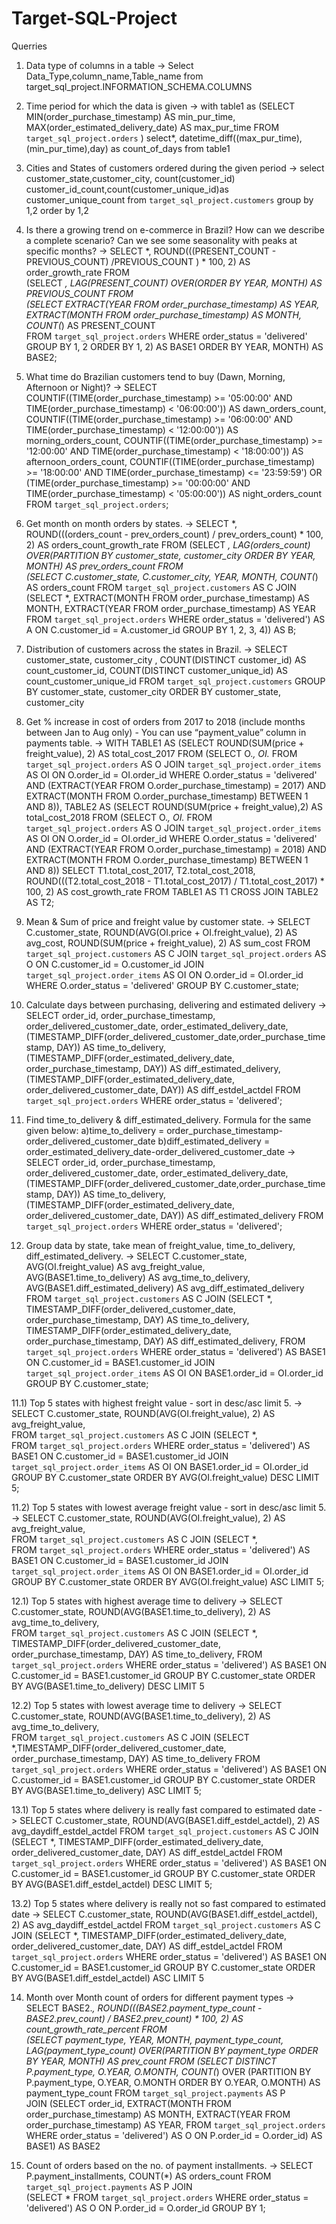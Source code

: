 # Target-SQL-Project
Querries 
1) Data type of columns in a table
->  Select Data_Type,column_name,Table_name from target_sql_project.INFORMATION_SCHEMA.COLUMNS

2) Time period for which the data is given
->  with table1 as
   (SELECT MIN(order_purchase_timestamp) AS min_pur_time,
    MAX(order_estimated_delivery_date) AS max_pur_time
    FROM `target_sql_project.orders` )
    select*, datetime_diff((max_pur_time),(min_pur_time),day) as count_of_days
    from table1

3) Cities and States of customers ordered during the given period
-> select customer_state,customer_city, count(customer_id) customer_id_count,count(customer_unique_id)as customer_unique_count
   from `target_sql_project.customers`
   group by 1,2
   order by 1,2

4) Is there a growing trend on e-commerce in Brazil? How can we describe a complete scenario? Can we see some seasonality with peaks at specific months?
->  SELECT *, ROUND(((PRESENT_COUNT - PREVIOUS_COUNT) /PREVIOUS_COUNT ) * 100, 2) AS order_growth_rate FROM  
   (SELECT *, LAG(PRESENT_COUNT) OVER(ORDER BY YEAR, MONTH) AS PREVIOUS_COUNT FROM   
    (SELECT EXTRACT(YEAR FROM order_purchase_timestamp) AS YEAR, EXTRACT(MONTH FROM order_purchase_timestamp) AS MONTH, COUNT(*) AS PRESENT_COUNT  
    FROM `target_sql_project.orders`
    WHERE order_status = 'delivered' 
    GROUP BY 1, 2 ORDER BY 1, 2) AS BASE1 ORDER BY YEAR, MONTH) AS BASE2;
    
5) What time do Brazilian customers tend to buy (Dawn, Morning, Afternoon or Night)?
->  SELECT COUNTIF((TIME(order_purchase_timestamp) >= '05:00:00' AND TIME(order_purchase_timestamp) < '06:00:00')) AS dawn_orders_count, 
    COUNTIF((TIME(order_purchase_timestamp) >= '06:00:00' AND TIME(order_purchase_timestamp) < '12:00:00')) AS morning_orders_count, 
    COUNTIF((TIME(order_purchase_timestamp) >= '12:00:00' AND TIME(order_purchase_timestamp) < '18:00:00')) AS afternoon_orders_count, 
    COUNTIF((TIME(order_purchase_timestamp) >= '18:00:00' AND TIME(order_purchase_timestamp) <= '23:59:59') OR (TIME(order_purchase_timestamp) >= '00:00:00' AND TIME(order_purchase_timestamp) < '05:00:00')) AS night_orders_count 
    FROM `target_sql_project.orders`;
    
6) Get month on month orders by states.
->  SELECT *, ROUND(((orders_count - prev_orders_count) / prev_orders_count) * 100, 2) AS orders_count_growth_rate FROM 
    (SELECT *, LAG(orders_count) OVER(PARTITION BY customer_state, customer_city ORDER BY YEAR, MONTH) AS prev_orders_count FROM  
    (SELECT C.customer_state, C.customer_city, YEAR, MONTH, COUNT(*) AS orders_count FROM `target_sql_project.customers` AS C 
     JOIN 
    (SELECT *, EXTRACT(MONTH FROM order_purchase_timestamp) AS MONTH, EXTRACT(YEAR FROM order_purchase_timestamp) AS YEAR FROM `target_sql_project.orders` 
     WHERE order_status = 'delivered') AS A ON C.customer_id = A.customer_id GROUP BY 1, 2, 3, 4)) AS B;
     
7) Distribution of customers across the states in Brazil.
->  SELECT customer_state, customer_city ,
    COUNT(DISTINCT customer_id) AS count_customer_id,
    COUNT(DISTINCT customer_unique_id) AS count_customer_unique_id
    FROM `target_sql_project.customers`
    GROUP BY  customer_state, customer_city
    ORDER BY  customer_state, customer_city
    
8)  Get % increase in cost of orders from 2017 to 2018 (include months between Jan to Aug only) - You can use “payment_value” column in payments table.
->  WITH TABLE1 AS
    (SELECT ROUND(SUM(price + freight_value), 2) AS total_cost_2017
     FROM (SELECT O.*, OI.* FROM `target_sql_project.orders` AS O JOIN `target_sql_project.order_items` AS OI ON
     O.order_id = OI.order_id
     WHERE O.order_status = 'delivered' AND (EXTRACT(YEAR FROM O.order_purchase_timestamp) = 2017) AND
     EXTRACT(MONTH FROM O.order_purchase_timestamp) BETWEEN 1 AND 8)),
     TABLE2 AS (SELECT ROUND(SUM(price + freight_value),2) AS total_cost_2018
     FROM (SELECT O.*, OI.* FROM `target_sql_project.orders` AS O JOIN `target_sql_project.order_items` AS OI ON O.order_id = OI.order_id
     WHERE O.order_status = 'delivered' AND (EXTRACT(YEAR FROM O.order_purchase_timestamp) = 2018) AND
     EXTRACT(MONTH FROM O.order_purchase_timestamp) BETWEEN 1 AND 8))
     SELECT T1.total_cost_2017, T2.total_cost_2018, ROUND(((T2.total_cost_2018 - T1.total_cost_2017) /
     T1.total_cost_2017) * 100, 2) AS cost_growth_rate
     FROM TABLE1 AS T1 CROSS JOIN TABLE2 AS T2;
     
9)  Mean & Sum of price and freight value by customer state.
->  SELECT C.customer_state, ROUND(AVG(OI.price + OI.freight_value), 2) AS avg_cost, ROUND(SUM(price +
    freight_value), 2) AS sum_cost
    FROM `target_sql_project.customers` AS C JOIN `target_sql_project.orders` AS O ON C.customer_id = O.customer_id
      JOIN
    `target_sql_project.order_items` AS OI ON O.order_id = OI.order_id
     WHERE O.order_status = 'delivered'
     GROUP BY C.customer_state;
     
8)  Calculate days between purchasing, delivering and estimated delivery
->   SELECT order_id, order_purchase_timestamp, order_delivered_customer_date, order_estimated_delivery_date, 
     (TIMESTAMP_DIFF(order_delivered_customer_date,order_purchase_timestamp, DAY)) AS time_to_delivery, 
     (TIMESTAMP_DIFF(order_estimated_delivery_date, order_purchase_timestamp, DAY)) AS diff_estimated_delivery, 
     (TIMESTAMP_DIFF(order_estimated_delivery_date, order_delivered_customer_date, DAY)) AS diff_estdel_actdel 
      FROM `target_sql_project.orders`
      WHERE order_status = 'delivered';
      
9)  Find time_to_delivery & diff_estimated_delivery. Formula for the same given below:
    a)time_to_delivery = order_purchase_timestamp-order_delivered_customer_date
    b)diff_estimated_delivery = order_estimated_delivery_date-order_delivered_customer_date
->  SELECT order_id, order_purchase_timestamp, order_delivered_customer_date, order_estimated_delivery_date, 
    (TIMESTAMP_DIFF(order_delivered_customer_date,order_purchase_timestamp, DAY)) AS time_to_delivery, 
    (TIMESTAMP_DIFF(order_estimated_delivery_date, order_delivered_customer_date, DAY)) AS diff_estimated_delivery 
     FROM `target_sql_project.orders`
     WHERE order_status = 'delivered';
     
10)  Group data by state, take mean of freight_value, time_to_delivery, diff_estimated_delivery.
->   SELECT C.customer_state,  
      AVG(OI.freight_value) AS avg_freight_value,  
      AVG(BASE1.time_to_delivery) AS avg_time_to_delivery,  
      AVG(BASE1.diff_estimated_delivery) AS avg_diff_estimated_delivery 
      FROM `target_sql_project.customers` AS C 
      JOIN 
      (SELECT *,  
      TIMESTAMP_DIFF(order_delivered_customer_date, order_purchase_timestamp, DAY) AS time_to_delivery, 
      TIMESTAMP_DIFF(order_estimated_delivery_date, order_purchase_timestamp, DAY) AS diff_estimated_delivery, 
      FROM `target_sql_project.orders`
      WHERE order_status = 'delivered') AS BASE1 ON C.customer_id = BASE1.customer_id 
      JOIN `target_sql_project.order_items` AS OI ON BASE1.order_id = OI.order_id 
      GROUP BY C.customer_state;
      
11.1)  Top 5 states with highest freight value - sort in desc/asc limit 5.
->   SELECT C.customer_state, ROUND(AVG(OI.freight_value), 2) AS avg_freight_value,  
     FROM `target_sql_project.customers` AS C 
      JOIN 
      (SELECT *,  
      FROM `target_sql_project.orders` 
      WHERE order_status = 'delivered') AS BASE1 ON C.customer_id = BASE1.customer_id 
      JOIN 
      `target_sql_project.order_items` AS OI ON BASE1.order_id = OI.order_id 
      GROUP BY C.customer_state 
      ORDER BY AVG(OI.freight_value) DESC LIMIT 5;
      
11.2)  Top 5 states with lowest average freight value - sort in desc/asc limit 5.
 ->  SELECT C.customer_state, ROUND(AVG(OI.freight_value), 2) AS avg_freight_value,  
      FROM `target_sql_project.customers` AS C 
      JOIN 
      (SELECT *,  
      FROM `target_sql_project.orders` 
      WHERE order_status = 'delivered') AS BASE1 ON C.customer_id = BASE1.customer_id 
      JOIN 
      `target_sql_project.order_items` AS OI ON BASE1.order_id = OI.order_id 
      GROUP BY C.customer_state 
      ORDER BY AVG(OI.freight_value) ASC 
      LIMIT 5;
      
12.1)  Top 5 states with highest average time to delivery
 ->   SELECT C.customer_state,  ROUND(AVG(BASE1.time_to_delivery), 2) AS avg_time_to_delivery,  
      FROM `target_sql_project.customers` AS C 
      JOIN 
      (SELECT *,  TIMESTAMP_DIFF(order_delivered_customer_date, order_purchase_timestamp, DAY) AS time_to_delivery, 
      FROM `target_sql_project.orders` 
      WHERE order_status = 'delivered') AS BASE1 ON C.customer_id = BASE1.customer_id 
      GROUP BY C.customer_state 
      ORDER BY AVG(BASE1.time_to_delivery) DESC LIMIT 5
      
12.2) Top 5 states with lowest average time to delivery
->    SELECT C.customer_state, ROUND(AVG(BASE1.time_to_delivery), 2) AS avg_time_to_delivery,  
      FROM `target_sql_project.customers` AS C 
      JOIN 
      (SELECT *,TIMESTAMP_DIFF(order_delivered_customer_date, order_purchase_timestamp, DAY) AS time_to_delivery 
      FROM `target_sql_project.orders` 
      WHERE order_status = 'delivered') AS BASE1 ON C.customer_id = BASE1.customer_id 
      GROUP BY C.customer_state 
      ORDER BY AVG(BASE1.time_to_delivery) ASC 
      LIMIT 5;
      
13.1) Top 5 states where delivery is really fast compared to estimated date
->    SELECT C.customer_state, ROUND(AVG(BASE1.diff_estdel_actdel), 2) AS avg_daydiff_estdel_actdel 
      FROM `target_sql_project.customers` AS C 
      JOIN 
      (SELECT *, TIMESTAMP_DIFF(order_estimated_delivery_date, order_delivered_customer_date, DAY) AS diff_estdel_actdel 
      FROM `target_sql_project.orders` WHERE order_status = 'delivered') AS BASE1 ON C.customer_id = BASE1.customer_id 
      GROUP BY C.customer_state 
      ORDER BY AVG(BASE1.diff_estdel_actdel) DESC LIMIT 5;
      
13.2) Top 5 states where delivery is really not so fast compared to estimated date
->    SELECT C.customer_state, ROUND(AVG(BASE1.diff_estdel_actdel), 2) AS avg_daydiff_estdel_actdel 
      FROM `target_sql_project.customers` AS C 
      JOIN 
      (SELECT *, TIMESTAMP_DIFF(order_estimated_delivery_date, order_delivered_customer_date, DAY) AS diff_estdel_actdel 
      FROM `target_sql_project.orders` 
      WHERE order_status = 'delivered') AS BASE1 ON C.customer_id = BASE1.customer_id 
      GROUP BY C.customer_state 
      ORDER BY AVG(BASE1.diff_estdel_actdel) ASC LIMIT 5
      
14)  Month over Month count of orders for different payment types
->   SELECT BASE2.*, ROUND(((BASE2.payment_type_count - BASE2.prev_count) / BASE2.prev_count) * 100, 2)
     AS count_growth_rate_percent 
     FROM  
     (SELECT payment_type, YEAR, MONTH, payment_type_count, LAG(payment_type_count) OVER(PARTITION BY payment_type ORDER BY YEAR, MONTH) AS prev_count 
     FROM 
     (SELECT DISTINCT P.payment_type, O.YEAR, O.MONTH, COUNT(*) OVER (PARTITION BY P.payment_type, O.YEAR, O.MONTH ORDER BY O.YEAR, O.MONTH) AS
     payment_type_count 
     FROM `target_sql_project.payments` AS P  
     JOIN 
     (SELECT order_id, EXTRACT(MONTH FROM order_purchase_timestamp) AS MONTH, EXTRACT(YEAR FROM order_purchase_timestamp) AS YEAR, 
     FROM `target_sql_project.orders`
     WHERE order_status = 'delivered') AS O ON P.order_id = O.order_id) AS BASE1) AS BASE2 
 
15)  Count of orders based on the no. of payment installments.
->   SELECT P.payment_installments, COUNT(*) AS orders_count 
     FROM `target_sql_project.payments` AS P 
     JOIN   
    (SELECT * 
     FROM `target_sql_project.orders`
     WHERE order_status = 'delivered') AS O ON P.order_id = O.order_id 
     GROUP BY 1;
 
 


      


    
  
 
 
 
 
 
     
